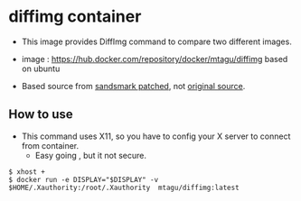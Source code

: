 # diffimg container
* This image provides DiffImg command to compare two different images.

* image : https://hub.docker.com/repository/docker/mtagu/diffimg
   based on ubuntu

* Based source from [sandsmark patched](https://github.com/sandsmark/diffimg), not [original source](https://sourceforge.net/projects/diffimg/).


## How to use
* This command uses X11, so you have to config your X server to connect from container.
    + Easy going , but it not secure.
	
```shell
$ xhost +
$ docker run -e DISPLAY="$DISPLAY" -v $HOME/.Xauthority:/root/.Xauthority  mtagu/diffimg:latest
```
    
